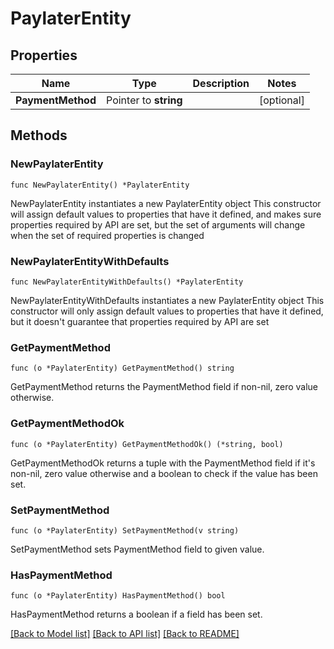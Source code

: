 # PaylaterEntity

## Properties

Name | Type | Description | Notes
------------ | ------------- | ------------- | -------------
**PaymentMethod** | Pointer to **string** |  | [optional] 

## Methods

### NewPaylaterEntity

`func NewPaylaterEntity() *PaylaterEntity`

NewPaylaterEntity instantiates a new PaylaterEntity object
This constructor will assign default values to properties that have it defined,
and makes sure properties required by API are set, but the set of arguments
will change when the set of required properties is changed

### NewPaylaterEntityWithDefaults

`func NewPaylaterEntityWithDefaults() *PaylaterEntity`

NewPaylaterEntityWithDefaults instantiates a new PaylaterEntity object
This constructor will only assign default values to properties that have it defined,
but it doesn't guarantee that properties required by API are set

### GetPaymentMethod

`func (o *PaylaterEntity) GetPaymentMethod() string`

GetPaymentMethod returns the PaymentMethod field if non-nil, zero value otherwise.

### GetPaymentMethodOk

`func (o *PaylaterEntity) GetPaymentMethodOk() (*string, bool)`

GetPaymentMethodOk returns a tuple with the PaymentMethod field if it's non-nil, zero value otherwise
and a boolean to check if the value has been set.

### SetPaymentMethod

`func (o *PaylaterEntity) SetPaymentMethod(v string)`

SetPaymentMethod sets PaymentMethod field to given value.

### HasPaymentMethod

`func (o *PaylaterEntity) HasPaymentMethod() bool`

HasPaymentMethod returns a boolean if a field has been set.


[[Back to Model list]](../README.md#documentation-for-models) [[Back to API list]](../README.md#documentation-for-api-endpoints) [[Back to README]](../README.md)


